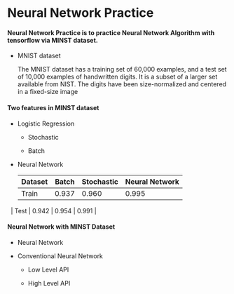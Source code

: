# Neural Network Practice

#### Neural Network Practice is to practice Neural Network Algorithm with tensorflow via MINST dataset.

  * MNIST dataset
  
    The MNIST dataset has a training set of 60,000 examples, and a test set of 10,000 examples of handwritten digits. It is a subset of a larger set available from NIST. The digits have been size-normalized and centered in a fixed-size image
    
#### Two features in MINST dataset

   * Logistic Regression
   
      * Stochastic
      
      * Batch
   
   * Neural Network
   
      | Dataset | Batch | Stochastic | Neural Network|
      |---------|-------|------------|---------------|
      | Train   | 0.937 | 0.960      | 0.995         |
      | Test    | 0.942 | 0.954      | 0.991         |

#### Neural Network with MINST Dataset

   * Neural Network 

   * Conventional Neural Network
     
      * Low Level API
   
      * High Level API

